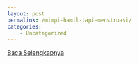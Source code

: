 ```yaml
---
layout: post
permalink: /mimpi-hamil-tapi-menstruasi/
categories:
    - Uncategorized
---
```


[Baca Selengkapnya](/02)